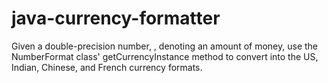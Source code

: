# java-currency-formatter
Given a double-precision number, , denoting an amount of money, use the NumberFormat class' getCurrencyInstance method to convert  into the US, Indian, Chinese, and French currency formats.

